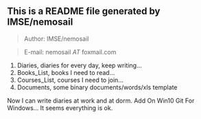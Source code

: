 ## This is a README file generated by IMSE/nemosail

> Author: IMSE/nemosail

> E-mail: nemosail _AT_ foxmail.com

1. Diaries, diaries for every day, keep writing...
2. Books_List, books I need to read...
3. Courses_List, courses I need to join...
4. Documents, some binary documents/words/xls template

Now I can write diaries at work and at dorm.
Add On Win10 Git For Windows... It seems everything is ok.
